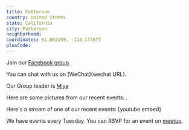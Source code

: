 ```yaml
---
title: Patterson
country: United States
state: California
city: Patterson
neighborhood: 
coordinates: 51.062259, -114.177677
plusCode:
---
```

Join our [Facebook group](https://www.facebook.com/groups/freecodecamp.patterson.ca).

You can chat with us on [WeChat](wechat URL).

Our Group leader is [Miya](freecodecamp.org/miya)

Here are some pictures from our recent events:
![]().

Here's a stream of one of our recent events:
[youtube embed]

We have events every Tuesday. You can RSVP for an event on [meetup](meetupurl).
